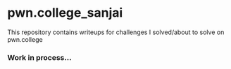 # pwn.college_sanjai
This repository contains writeups for challenges I solved/about to solve on pwn.college


### Work in process...
